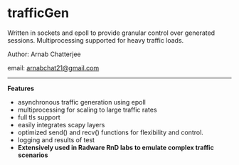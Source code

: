 # trafficGen

Written in sockets and epoll to provide granular control over generated sessions. Multiprocessing supported for heavy traffic loads. 

Author: Arnab Chatterjee

email: arnabchat21@gmail.com

---

**Features**
- asynchronous traffic generation using epoll
- multiprocessing for scaling to large traffic rates
- full tls support
- easily integrates scapy layers
- optimized send() and recv() functions for flexibility and control.
- logging and results of test
- **Extensively used in Radware RnD labs to emulate complex traffic scenarios** 
  
